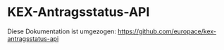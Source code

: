 # KEX-Antragsstatus-API

Diese Dokumentation ist umgezogen: https://github.com/europace/kex-antragsstatus-api
